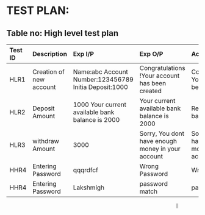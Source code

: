 # TEST PLAN:
## Table no: High level test plan
|Test ID | Description |  Exp I/P   |   Exp O/P   |   Actual Out   |   Type Of Test   |
|:-------|:------------|:-----------|:------------|:---------------|:-----------------|
|HLR1 | Creation of new account| Name:abc Account Number:123456789 Initia Deposit:1000 |Congratulations !Your account has been created|Congratulations... Your account has been created.|Requirement| 
|HLR2 |Deposit Amount|	1000	Your current available bank balance is 2000|	Your current available bank balance is 2000 |	Requirement based  |                              
|HLR3	|withdraw Amount|	3000 |	Sorry, You dont have enough money in your account	|Sorry, You dont have enough money in your account	| Requirement based|
|HHR4|	Entering Password|	qqqrdfcf|	Wrong Password|	Wrong Password	|Boundary based|
|HHR4 |Entering Password	|Lakshmigh|	password match|	password match	|Boundary based|

                                    
                                                                  |

